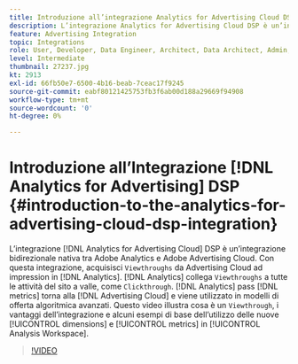 ```yaml
---
title: Introduzione all’integrazione Analytics for Advertising Cloud DSP
description: L’integrazione Analytics for Advertising Cloud DSP è un’integrazione nativa bidirezionale tra Adobe Analytics e Adobe Advertising Cloud.
feature: Advertising Integration
topic: Integrations
role: User, Developer, Data Engineer, Architect, Data Architect, Admin, Leader
level: Intermediate
thumbnail: 27237.jpg
kt: 2913
exl-id: 66fb50e7-6500-4b16-beab-7ceac17f9245
source-git-commit: eabf80121425753fb3f6ab00d188a29669f94908
workflow-type: tm+mt
source-wordcount: '0'
ht-degree: 0%

---
```


# Introduzione all’Integrazione [!DNL Analytics for Advertising] DSP {#introduction-to-the-analytics-for-advertising-cloud-dsp-integration}

L’integrazione [!DNL Analytics for Advertising Cloud] DSP è un’integrazione bidirezionale nativa tra Adobe Analytics e Adobe Advertising Cloud. Con questa integrazione, acquisisci `Viewthroughs` da Advertising Cloud ad impression in [!DNL Analytics]. [!DNL Analytics] collega `Viewthroughs` a tutte le attività del sito a valle, come `Clickthrough`. [!DNL Analytics] pass [!DNL metrics] torna alla [!DNL Advertising Cloud] e viene utilizzato in modelli di offerta algoritmica avanzati. Questo video illustra cosa è un `Viewthrough`, i vantaggi dell’integrazione e alcuni esempi di base dell’utilizzo delle nuove [!UICONTROL dimensions] e [!UICONTROL metrics] in [!UICONTROL Analysis Workspace].

>[!VIDEO](https://video.tv.adobe.com/v/27237/?quality=12&learn=on)
